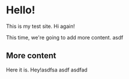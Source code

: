 # Hello!

This is my test site. Hi again!

This time, we're going to add more content.
asdf
## More content

Here it is. Hey!asdfsa
asdf
asdfad
